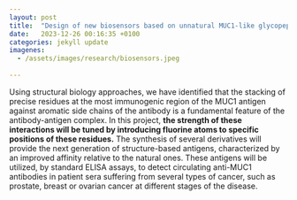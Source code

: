 ```yaml
---
layout: post
title:  "Design of new biosensors based on unnatural MUC1-like glycopeptides for early detection of cancer"
date:   2023-12-26 00:16:35 +0100
categories: jekyll update
imagenes:
  - /assets/images/research/biosensors.jpeg
  
---
```

Using structural biology approaches, we have identified that the stacking of precise residues at the most immunogenic region of the MUC1 antigen against aromatic side chains of the antibody is a fundamental feature of the antibody-antigen complex. In this project, **the strength of these interactions will be tuned by introducing fluorine atoms to specific positions of these residues.** The synthesis of several derivatives will provide the next generation of structure-based antigens, characterized by an improved affinity relative to the natural ones. These antigens will be utilized, by standard ELISA assays, to detect circulating anti-MUC1 antibodies in patient sera suffering from several types of cancer, such as prostate, breast  or ovarian cancer at different stages of the disease. 